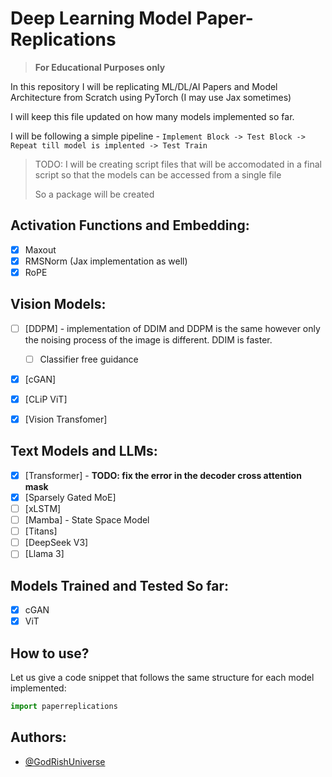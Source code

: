 # Deep Learning Model Paper-Replications

>  **For Educational Purposes only**

In this repository I will be replicating ML/DL/AI Papers and Model Architecture from Scratch using PyTorch (I may use Jax sometimes)

I will keep this file updated on how many models implemented so far.

I will be following a simple pipeline - `Implement Block -> Test Block -> Repeat till model is implented -> Test Train`

> TODO: I will be creating script files that will be accomodated in a final script so that the models can be accessed from a single file
>
> So a package will be created

## Activation Functions and Embedding:

* [X] Maxout
* [X] RMSNorm (Jax implementation as well)
* [X] RoPE

## Vision Models:

* [ ] [DDPM] - implementation of DDIM and DDPM is the same however only the noising process of the image is different. DDIM is faster.
  * [ ] Classifier free guidance
* [X] [cGAN]
* [X] [CLiP ViT]
* [X] [Vision Transfomer]


## Text Models and LLMs:

* [X] [Transformer] - **TODO: fix the error in the decoder cross attention mask**
* [X] [Sparsely Gated MoE]
* [ ] [xLSTM]
* [ ] [Mamba] - State Space Model
* [ ] [Titans]
* [ ] [DeepSeek V3]
* [ ] [Llama 3]

## Models Trained and Tested So far:

* [X] cGAN
* [X] ViT

##  How to use?

Let us give a code snippet that follows the same structure for each model implemented:


```python
import paperreplications


```

## Authors:

- [@GodRishUniverse](https://github.com/GodRishUniverse)
